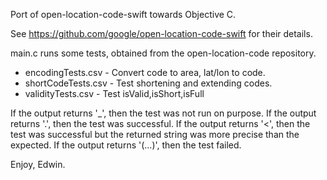 Port of open-location-code-swift towards Objective C.

See https://github.com/google/open-location-code-swift for their details.

main.c runs some tests, obtained from the open-location-code repository.
- encodingTests.csv	- Convert code to area, lat/lon to code.
- shortCodeTests.csv	- Test shortening and extending codes.
- validityTests.csv	- Test isValid,isShort,isFull

If the output returns '_', then the test was not run on purpose.
If the output returns '.', then the test was successful.
If the output returns '<', then the test was successful but the
    returned string was more precise than the expected.
If the output returns '(...)', then the test failed.


Enjoy, Edwin.
